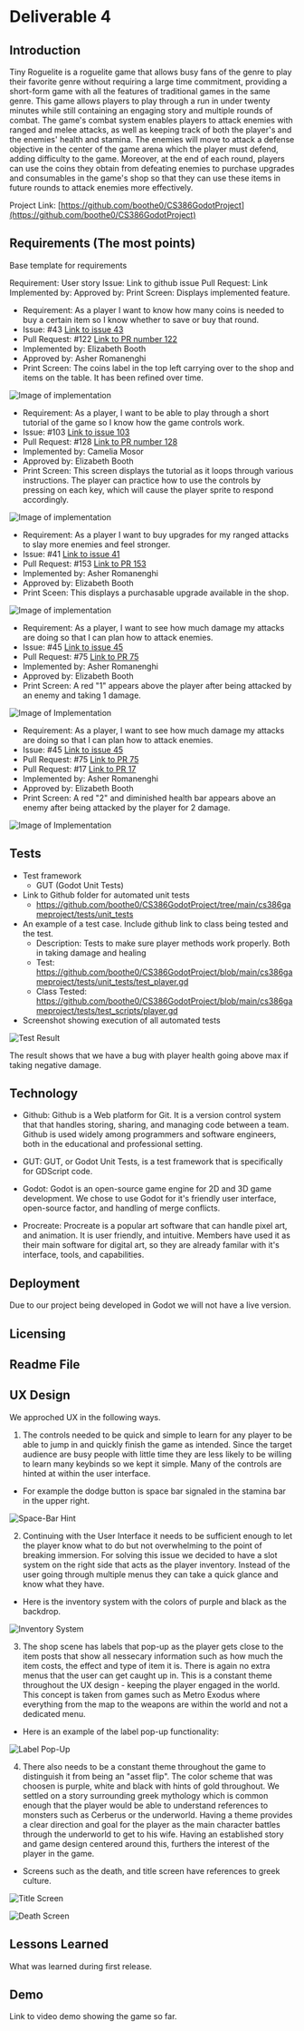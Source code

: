 # Deliverable 4

## Introduction
Tiny Roguelite is a roguelite game that allows busy fans of the genre to play their favorite genre without requiring a large time commitment, providing a short-form game with all the features of traditional games in the same genre. This game allows players to play through a run in under twenty minutes while still containing an engaging story and multiple rounds of combat. The game's combat system enables players to attack enemies with ranged and melee attacks, as well as keeping track of both the player's and the enemies' health and stamina. The enemies will move to attack a defense objective in the center of the game arena which the player must defend, adding difficulty to the game. Moreover, at the end of each round, players can use the coins they obtain from defeating enemies to purchase upgrades and consumables in the game's shop so that they can use these items in future rounds to attack enemies more effectively.

Project Link: [https://github.com/boothe0/CS386GodotProject](https://github.com/boothe0/CS386GodotProject)

## Requirements (The most points)
Base template for requirements

Requirement: User story
Issue: Link to github issue
Pull Request: Link
Implemented by:
Approved by:
Print Screen: Displays implemented feature.

- Requirement: As a player I want to know how many coins is needed to buy a certain
item so I know whether to save or buy that round.
- Issue: #43 [Link to issue 43](https://github.com/boothe0/CS386GodotProject/issues/43)
- Pull Request: #122 [Link to PR number 122](https://github.com/boothe0/CS386GodotProject/pull/122)
- Implemented by: Elizabeth Booth
- Approved by: Asher Romanenghi
- Print Screen: The coins label in the top left carrying over to the shop and items on the table. It has 
been refined over time.

![Image of implementation](https://i.imgur.com/NDVecax.png) 

- Requirement: As a player, I want to be able to play through a short tutorial of the game so I know how the game controls work.
- Issue: #103 [Link to issue 103](https://github.com/boothe0/CS386GodotProject/issues/103)
- Pull Request: #128 [Link to PR number 128](https://github.com/boothe0/CS386GodotProject/pull/128)
- Implemented by: Camelia Mosor
- Approved by: Elizabeth Booth
- Print Screen: This screen displays the tutorial as it loops through various instructions. The player can practice how to use the controls by pressing on each key, which will cause the player sprite to respond accordingly.

![Image of implementation](https://i.imgur.com/i41PKd4.png) 

- Requirement: As a player I want to buy upgrades for my ranged attacks to slay more enemies and feel stronger.
- Issue: #41 [Link to issue 41](https://github.com/boothe0/CS386GodotProject/issues/41)
- Pull Request: #153 [Link to PR 153](https://github.com/boothe0/CS386GodotProject/pull/153)
- Implemented by: Asher Romanenghi
- Approved by: Elizabeth Booth
- Print Sceen: This displays a purchasable upgrade available in the shop.

![Image of implementation](https://i.imgur.com/FWRLyCT.png)

- Requirement: As a player, I want to see how much damage my attacks are doing so that I can plan how to attack enemies.
- Issue: #45 [Link to issue 45](https://github.com/boothe0/CS386GodotProject/issues/45)
- Pull Request: #75 [Link to PR 75](https://github.com/boothe0/CS386GodotProject/pull/75)
- Implemented by: Asher Romanenghi
- Approved by: Elizabeth Booth
- Print Screen: A red "1" appears above the player after being attacked by an enemy and taking 1 damage.

![Image of Implementation](https://i.imgur.com/JmQTJXs.png)

- Requirement: As a player, I want to see how much damage my attacks are doing so that I can plan how to attack enemies.
- Issue: #45 [Link to issue 45](https://github.com/boothe0/CS386GodotProject/issues/45)
- Pull Request: #75 [Link to PR 75](https://github.com/boothe0/CS386GodotProject/pull/75)
- Pull Request: #17 [Link to PR 17](https://github.com/boothe0/CS386GodotProject/pull/17)
- Implemented by: Asher Romanenghi
- Approved by: Elizabeth Booth
- Print Screen: A red "2" and diminished health bar appears above an enemy after being attacked by the player for 2 damage.

![Image of Implementation](https://i.imgur.com/HyxLC09.png)

## Tests
- Test framework 
    - GUT (Godot Unit Tests)
- Link to Github folder for automated unit tests
    - https://github.com/boothe0/CS386GodotProject/tree/main/cs386gameproject/tests/unit_tests
- An example of a test case. Include github link to class being tested and the test.
    - Description: Tests to make sure player methods work properly. Both in taking damage and healing
    - Test: https://github.com/boothe0/CS386GodotProject/blob/main/cs386gameproject/tests/unit_tests/test_player.gd
    - Class Tested: https://github.com/boothe0/CS386GodotProject/blob/main/cs386gameproject/tests/test_scripts/player.gd
- Screenshot showing execution of all automated tests

![Test Result](https://i.imgur.com/MWdkiGb.png)

The result shows that we have a bug with player health going above max if taking negative damage.


## Technology
- Github: Github is a Web platform for Git. It is a version control system that that handles storing, sharing, and managing code between a team. Github is used widely among programmers and software engineers, both in the educational and professional setting.

- GUT: GUT, or Godot Unit Tests, is a test framework that is specifically for GDScript code.  
  
- Godot: Godot is an open-source game engine for 2D and 3D game development. We chose to use Godot for it's friendly user interface, open-source factor, and handling of merge conflicts.
  
- Procreate: Procreate is a popular art software that can handle pixel art, and animation. It is user friendly, and intuitive. Members have used it as their main software for digital art, so they are already familar with it's interface, tools, and capabilities. 

## Deployment
Due to our project being developed in Godot we will not have a live version.

## Licensing

## Readme File

## UX Design
We approched UX in the following ways.

1. The controls needed to be quick and simple to learn for any player to be able to jump in and quickly finish the game as intended. Since the target audience are
busy people with little time they are less likely to be willing to learn many keybinds so we kept it simple. Many of the controls are hinted at within the user interface.
- For example the dodge button is space bar signaled in the stamina bar in the upper right. 

![Space-Bar Hint](https://i.imgur.com/cFzsltR.png)

2. Continuing with the User Interface it needs to be sufficient enough to let the player know what to do but not overwhelming to the point of breaking immersion. For solving this issue
we decided to have a slot system on the right side that acts as the player inventory. Instead of the user going through multiple menus they can take a quick glance and know what they have.
- Here is the inventory system with the colors of purple and black as the backdrop.

![Inventory System](https://i.imgur.com/fw0Ssq0.png)

3. The shop scene has labels that pop-up as the player gets close to the item posts that show all nessecary information such as how much the item costs, the effect and type of item it is. There is again no extra menus
that the user can get caught up in. This is a constant theme throughout the UX design - keeping the player engaged in the world. This concept is taken from games such as Metro Exodus where everything from the map
to the weapons are within the world and not a dedicated menu. 
- Here is an example of the label pop-up functionality:

![Label Pop-Up](https://i.imgur.com/eu0HehF.png)

4. There also needs to be a constant theme throughout the game to distinguish it from being an "asset flip". The color scheme that was choosen is purple, white and black with hints of gold throughout. We settled 
on a story surrounding greek mythology which is common enough that the player would be able to understand references to monsters such as Cerberus or the underworld. Having a theme provides a clear direction and goal
for the player as the main character battles through the underworld to get to his wife. Having an established story and game design centered around this, furthers the interest of the player in the game. 
- Screens such as the death, and title screen have references to greek culture.

![Title Screen](https://i.imgur.com/XPywUzT.png)

![Death Screen](https://i.imgur.com/WZThyJs.png)

## Lessons Learned
What was learned during first release.

## Demo
Link to video demo showing the game so far.
